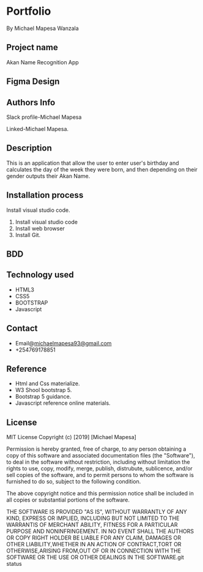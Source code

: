 # Portfolio
By Michael Mapesa Wanzala

## Project name

Akan Name Recognition App

## Figma Design

## Authors Info

Slack profile-Michael Mapesa

Linked-Michael Mapesa.


## Description

 This is an application that allow the user to enter user's birthday and calculates the day of 
 the week they were born, and then depending on their gender outputs their Akan Name. 

## Installation process

 Install visual studio code.

1. Install visual studio code
2. Install  web browser
3. Install Git.

## BDD

## Technology used

 * HTML3
 * CSS5
 * BOOTSTRAP
 * Javascript

 ## Contact

 * Email@michaelmapesa93@gmail.com
 * +254769178851

## Reference

* Html and Css materialize.
* W3 Shool bootstrap 5.
* Bootstrap 5 guidance.
* Javascript reference online materials. 

## License

MIT License
Copyright (c) [2019] [Michael Mapesa]

Permission is hereby granted, free of charge, to any person obtaining a copy of this software and associated documentation files (the "Software"), to deal in the software without restriction, including without limitation the rights to use, copy, modify, merge, publish, distrubute, sublicence, and/or sell copies of the software, and to permit persons to whom the software is furnished to do so, subject to the following condition.

The above copyright notice and this permission notice shall be included in all copies or substantial portions of the software.

THE SOFTWARE IS PROVIDED "AS IS", WITHOUT WARRANTLY OF ANY KIND, EXPRESS OR IMPLIED, INCLUDING BUT NOT LIMITED TO THE WARRANTIS OF MERCHANT ABILITY, FITNESS FOR A PARTICULAR PURPOSE AND NONINFRINGEMENT. IN NO EVENT SHALL THE AUTHORS OR COPY RIGHT HOLDER BE LIABLE FOR ANY CLAIM, DAMAGES OR OTHER LIABILITY,WHETHER IN AN ACTION OF CONTRACT,TORT OR OTHERWISE,ARISING FROM,OUT OF OR IN CONNECTION WITH THE SOFTWARE OR THE USE OR OTHER DEALINGS IN THE SOFTWARE.git status



